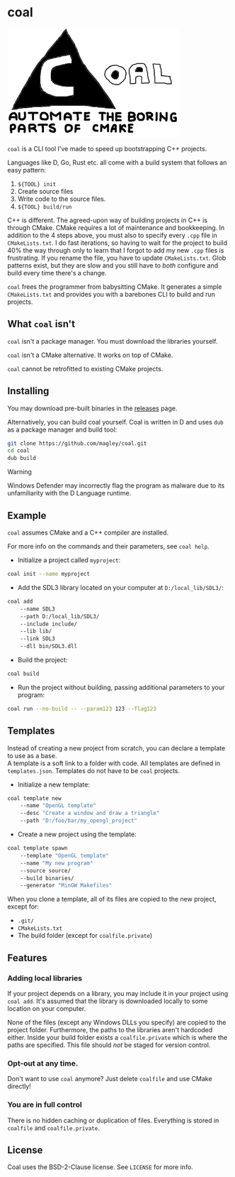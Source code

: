 # coal

![](./docs/coal_logo.png)

`coal` is a CLI tool I've made to speed up bootstrapping C++ projects.

Languages like D, Go, Rust etc. all come with a build system that
follows an easy pattern:

1. `${TOOL} init`
2. Create source files
3. Write code to the source files.
4. `${TOOL} build/run`

C++ is different. The agreed-upon way of building projects in C++ is through CMake. CMake requires a lot of maintenance and bookkeeping. In addition to the 4 steps above, you must also to specify every `.cpp` file in `CMakeLists.txt`. I do fast iterations, so having to wait for the project to build 40% the way through only to learn that I forgot to add my new `.cpp` files is frustrating. If you rename the file, you have to update `CMakeLists.txt`. Glob patterns exist, but they are slow and you still have to _both_ configure and build every time there's a change.

`coal` frees the programmer from babysitting CMake. It generates a simple `CMakeLists.txt` and provides you with a barebones CLI to build and run projects.

## What `coal` isn't

`coal` isn't a package manager. You must download the libraries yourself. 

`coal` isn't a CMake alternative. It works on top of CMake.

`coal` cannot be retrofitted to existing CMake projects.

## Installing

You may download pre-built binaries in the [releases](https://github.com/magley/coal/releases) page.

Alternatively, you can build coal yourself. Coal is written in D and uses `dub` as a package manager and build tool:

```sh
git clone https://github.com/magley/coal.git
cd coal
dub build
```

> [!WARNING]
> Windows Defender may incorrectly flag the program as malware due to its unfamiliarity with the D Language runtime. 

## Example

`coal` assumes CMake and a C++ compiler are installed.

For more info on the commands and their parameters, see `coal help`.

- Initialize a project called `myproject`:
```sh
coal init --name myproject
```

- Add the SDL3 library located on your computer at `D:/local_lib/SDL3/`:
```sh
coal add 
    --name SDL3 
    --path D:/local_lib/SDL3/ 
    --include include/ 
    --lib lib/ 
    --link SDL3 
    --dll bin/SDL3.dll
```

- Build the project:
```sh
coal build
```

- Run the project without building, passing additional parameters to your program:
```sh
coal run --no-build -- --param123 123 --flag123 
```

## Templates

Instead of creating a new project from scratch, you can declare a template to use as a base.
<br/>
A template is a soft link to a folder with code. All templates are defined in `templates.json`. Templates do not have to be `coal` projects.

- Initialize a new template:

```sh
coal template new 
    --name "OpenGL template" 
    --desc "Create a window and draw a triangle" 
    --path "D:/foo/bar/my_opengl_project"
```

- Create a new project using the template:

```sh
coal template spawn 
    --template "OpenGL template" 
    --name "My new program"
    --source source/
    --build binaries/
    --generator "MinGW Makefiles"
```

When you clone a template, all of its files are copied to the new project, except for:
- `.git/`
- `CMakeLists.txt`
- The build folder (except for `coalfile.private`)

## Features

### Adding local libraries

If your project depends on a library, you may include it in your project using `coal add`. It's assumed that the library is downloaded locally to some location on your computer.

None of the files (except any Windows DLLs you specify) are copied to the project folder. Furthermore, the paths to the libraries aren't hardcoded either. Inside your build folder exists a `coalfile.private` which is where the paths are specified. This file should _not_ be staged for version control.

### Opt-out at any time.

Don't want to use `coal` anymore? Just delete `coalfile` and use CMake directly!

### You are in full control

There is no hidden caching or duplication of files. Everything is stored in `coalfile` and `coalfile.private`.

## License

Coal uses the BSD-2-Clause license. See `LICENSE` for more info.